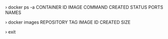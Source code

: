 › docker ps -a
CONTAINER ID        IMAGE               COMMAND             CREATED             STATUS              PORTS               NAMES

› docker images
REPOSITORY          TAG                 IMAGE ID            CREATED             SIZE

› exit